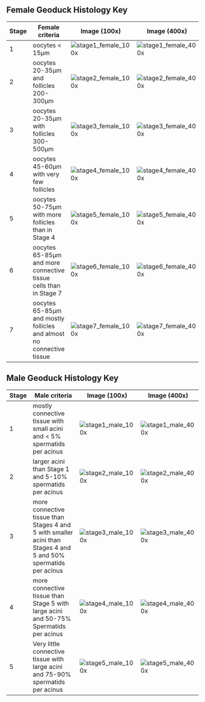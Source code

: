 ## Female Geoduck Histology Key

| Stage | Female criteria                                                      | Image (100x)                                                                                                                                                       | Image (400x)                                                                                                                                                       |
|------------------|------------------|------------------|------------------|
| 1     | oocytes \< 15µm                                                      | ![stage1_female_100x](https://github.com/SamGurr/paper-GeoduckReproDev_pH/blob/master/histology_key_figure/Female_geoduck/stage1_G4_10x.jpg "stage1_female_100x")  | ![stage1_female_400x](https://github.com/SamGurr/paper-GeoduckReproDev_pH/blob/master/histology_key_figure/Female_geoduck/stage1_G4_40x.jpg "stage1_female_400x")  |
| 2     | oocytes 20-35µm and follicles 200-300µm                              | ![stage2_female_100x](https://github.com/SamGurr/paper-GeoduckReproDev_pH/blob/master/histology_key_figure/Female_geoduck/stage2_G18_10x.jpg "stage2_female_100x") | ![stage2_female_400x](https://github.com/SamGurr/paper-GeoduckReproDev_pH/blob/master/histology_key_figure/Female_geoduck/stage2_G18_40x.jpg "stage2_female_400x") |
| 3     | oocytes 20-35µm with follicles 300-500µm                             | ![stage3_female_100x](https://github.com/SamGurr/paper-GeoduckReproDev_pH/blob/master/histology_key_figure/Female_geoduck/stage3_G66_10x.jpg "stage3_female_100x") | ![stage3_female_400x](https://github.com/SamGurr/paper-GeoduckReproDev_pH/blob/master/histology_key_figure/Female_geoduck/stage3_G66_40x.jpg "stage3_female_400x") |
| 4     | oocytes 45-60µm with very few follicles                              | ![stage4_female_100x](https://github.com/SamGurr/paper-GeoduckReproDev_pH/blob/master/histology_key_figure/Female_geoduck/stage4_G31_10x.jpg "stage4_female_100x") | ![stage4_female_400x](https://github.com/SamGurr/paper-GeoduckReproDev_pH/blob/master/histology_key_figure/Female_geoduck/stage4_G31_40x.jpg "stage4_female_400x") |
| 5     | oocytes 50-75µm with more follicles than in Stage 4                  | ![stage5_female_100x](https://github.com/SamGurr/paper-GeoduckReproDev_pH/blob/master/histology_key_figure/Female_geoduck/stage5_G39_10x.jpg "stage5_female_100x") | ![stage5_female_400x](https://github.com/SamGurr/paper-GeoduckReproDev_pH/blob/master/histology_key_figure/Female_geoduck/stage5_G39_40x.jpg "stage5_female_400x") |
| 6     | oocytes 65-85µm and more connective tissue cells than in Stage 7     | ![stage6_female_100x](https://github.com/SamGurr/paper-GeoduckReproDev_pH/blob/master/histology_key_figure/Female_geoduck/stage6_G50_10x.jpg "stage6_female_100x") | ![stage6_female_400x](https://github.com/SamGurr/paper-GeoduckReproDev_pH/blob/master/histology_key_figure/Female_geoduck/stage6_G50_40x.jpg "stage6_female_400x") |
| 7     | oocytes 65-85µm and mostly follicles and almost no connective tissue | ![stage7_female_100x](https://github.com/SamGurr/paper-GeoduckReproDev_pH/blob/master/histology_key_figure/Female_geoduck/stage7_G61_10x.jpg "stage7_female_100x") | ![stage7_female_400x](https://github.com/SamGurr/paper-GeoduckReproDev_pH/blob/master/histology_key_figure/Female_geoduck/stage7_G61_40x.jpg "stage7_female_400x") |

## Male Geoduck Histology Key

| Stage | Male criteria                                                                                                   | Image (100x)                                                                                                                                                 | Image (400x)                                                                                                                                                 |
|------------------|------------------|------------------|------------------|
| 1     | mostly connective tissue with small acini and \< 5% spermatids per acinus                                       | ![stage1_male_100x](https://github.com/SamGurr/paper-GeoduckReproDev_pH/blob/master/histology_key_figure/Male_geoduck/stage1_G2_10x.jpg "stage7_male_100x")  | ![stage1_male_400x](https://github.com/SamGurr/paper-GeoduckReproDev_pH/blob/master/histology_key_figure/Male_geoduck/stage1_G2_40x.jpg "stage7_male_400x")  |
| 2     | larger acini than Stage 1 and 5-10% spermatids per acinus                                                       | ![stage2_male_100x](https://github.com/SamGurr/paper-GeoduckReproDev_pH/blob/master/histology_key_figure/Male_geoduck/stage2_G11_10x.jpg "stage7_male_100x") | ![stage2_male_400x](https://github.com/SamGurr/paper-GeoduckReproDev_pH/blob/master/histology_key_figure/Male_geoduck/stage2_G11_40x.jpg "stage7_male_400x") |
| 3     | more connective tissue than Stages 4 and 5 with smaller acini than Stages 4 and 5 and 50% spermatids per acinus | ![stage3_male_100x](https://github.com/SamGurr/paper-GeoduckReproDev_pH/blob/master/histology_key_figure/Male_geoduck/stage3_G41_10x.jpg "stage7_male_100x") | ![stage3_male_400x](https://github.com/SamGurr/paper-GeoduckReproDev_pH/blob/master/histology_key_figure/Male_geoduck/stage3_G41_40x.jpg "stage7_male_400x") |
| 4     | more connective tissue than Stage 5 with large acini and 50-75% Spermatids per acinus                           | ![stage4_male_100x](https://github.com/SamGurr/paper-GeoduckReproDev_pH/blob/master/histology_key_figure/Male_geoduck/stage4_G33_10x.jpg "stage7_male_100x") | ![stage4_male_400x](https://github.com/SamGurr/paper-GeoduckReproDev_pH/blob/master/histology_key_figure/Male_geoduck/stage4_G33_40x.jpg "stage7_male_400x") |
| 5     | Very little connective tissue with large acini and 75-90% spermatids per acinus                                 | ![stage5_male_100x](https://github.com/SamGurr/paper-GeoduckReproDev_pH/blob/master/histology_key_figure/Male_geoduck/stage5_G62_10x.jpg "stage7_male_100x") | ![stage5_male_400x](https://github.com/SamGurr/paper-GeoduckReproDev_pH/blob/master/histology_key_figure/Male_geoduck/stage5_G62_40x.jpg "stage7_male_400x") |
